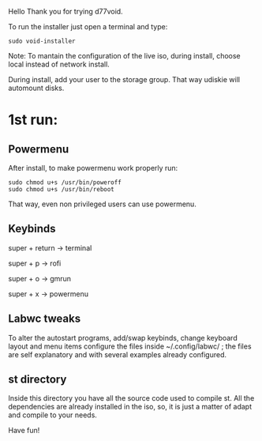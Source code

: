 Hello
Thank you for trying d77void.

To run the installer just open a terminal and type:

```
sudo void-installer
```

Note: 
To mantain the configuration of the live iso, during install, choose local instead of network install.

During install, add your user to the storage group. That way udiskie will automount disks.


# 1st run:

## Powermenu

After install, to make powermenu work properly run:

```
sudo chmod u+s /usr/bin/poweroff
sudo chmod u+s /usr/bin/reboot
```

That way, even non privileged users can use powermenu.

## Keybinds

super + return -> terminal

super + p -> rofi

super + o -> gmrun

super + x -> powermenu

## Labwc tweaks

To alter the autostart programs, add/swap keybinds, change keyboard layout and menu items configure the files inside ~/.config/labwc/ ; the files are self explanatory and with several examples already configured.

## st directory

Inside this directory you have all the source code used to compile st.
All the dependencies are already installed in the iso, so, it is just a matter of adapt and compile to your needs.

Have fun!
